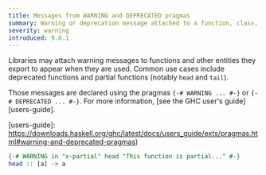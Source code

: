 ```yaml
---
title: Messages from WARNING and DEPRECATED pragmas
summary: Warning or deprecation message attached to a function, class, type, or module in a library
severity: warning
introduced: 9.6.1
---
```


Libraries may attach warning messages to functions and other entities they
export to appear when they are used. Common use cases include deprecated
functions and partial functions (notably `head` and `tail`).

Those messages are declared using the pragmas `{-# WARNING ... #-}` or
`{-# DEPRECATED ... #-}`.
For more information, [see the GHC user's guide][users-guide].

[users-guide]: https://downloads.haskell.org/ghc/latest/docs/users_guide/exts/pragmas.html#warning-and-deprecated-pragmas)

```haskell
{-# WARNING in "x-partial" head "This function is partial..." #-}
head :: [a] -> a
```
